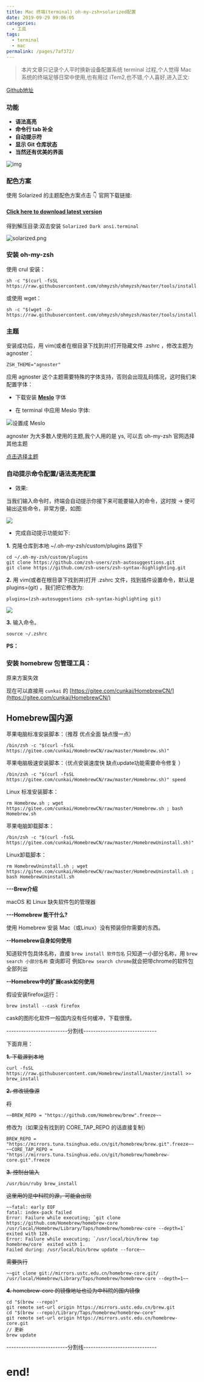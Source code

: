 ```yaml
---
title: Mac 终端(terminal) oh-my-zsh+solarized配置
date: 2019-09-29 09:06:05
categories: 
  - 工具
tags: 
  - terminal
  - mac
permalink: /pages/7af372/
---
```


> 本片文章只记录个人平时换新设备配置系统 terminal 过程,个人觉得 Mac 系统的终端足够日常中使用,也有用过 iTem2,也不错,个人喜好,进入正文:

<!-- more -->

[Github地址](https://github.com/ohmyzsh/ohmyzsh)

### 功能

- **语法高亮**
- **命令行 tab 补全**
- **自动提示符**
- **显示 Git 仓库状态**
- **当然还有优美的界面**

![img](https://cdn.jsdelivr.net/gh/zhmbo/static@master/img/1240-20200903003735501.png)

### 配色方案

使用 Solarized 的主题配色方案点击 👇 官网下载链接:

#### [Click here to download latest version](http://ethanschoonover.com/solarized/files/solarized.zip)

得到解压目录:双击安装 `Solarized Dark ansi.terminal`

![solarized.png](https://cdn.jsdelivr.net/gh/zhmbo/static@master/img/1240-20200903004343898.png)

### 安装 oh-my-zsh

使用 crul 安装：

```
sh -c "$(curl -fsSL https://raw.githubusercontent.com/ohmyzsh/ohmyzsh/master/tools/install.sh)"
```

或使用 wget：

```
sh -c "$(wget -O- https://raw.githubusercontent.com/ohmyzsh/ohmyzsh/master/tools/install.sh)"
```

### 主题

安装成功后，用 vim(或者在根目录下找到并)打开隐藏文件 .zshrc ，修改主题为 agnoster：

```
ZSH_THEME="agnoster"
```

应用 agnoster 这个主题需要特殊的字体支持，否则会出现乱码情况，这时我们来配置字体：

- 下载安装 **[Meslo](https://github.com/powerline/fonts/blob/master/Meslo%20Slashed/Meslo%20LG%20M%20Regular%20for%20Powerline.ttf?raw=true)** 字体

- 在 terminal 中应用 Meslo 字体:

![设置成 Meslo](https://cdn.jsdelivr.net/gh/zhmbo/static@master/img/1240-20200903004354165.png)

agnoster 为大多数人使用的主题,我个人用的是 ys, 可以去 oh-my-zsh 官网选择其他主题

[点击选择主题](https://github.com/robbyrussell/oh-my-zsh/wiki/Themes)

### 自动提示命令配置/语法高亮配置

- 效果:

当我们输入命令时，终端会自动提示你接下来可能要输入的命令，这时按 → 便可输出这些命令，非常方便，如图:

![](https://cdn.jsdelivr.net/gh/zhmbo/static@master/img/1240-20200903004403204.png)

- 完成自动提示功能如下:

**1.** 克隆仓库到本地 ~/.oh-my-zsh/custom/plugins 路径下

```
cd ~/.oh-my-zsh/custom/plugins
git clone https://github.com/zsh-users/zsh-autosuggestions.git
git clone https://github.com/zsh-users/zsh-syntax-highlighting.git
```

**2.** 用 vim(或者在根目录下找到并)打开 .zshrc 文件，找到插件设置命令，默认是 plugins=(git) ，我们把它修改为:

```
plugins=(zsh-autosuggestions zsh-syntax-highlighting git)
```

![](https://upload-images.jianshu.io/upload_images/1874013-00bbb773c8d3354c.png?imageMogr2/auto-orient/strip%7CimageView2/2/w/1240)

**3.** 输入命令。

```
source ~/.zshrc
```

**PS：**

### 安装 homebrew 包管理工具：

原来方案失效

现在可以直接用 `cunkai` 的 [https://gitee.com/cunkai/HomebrewCN/](https://gitee.com/cunkai/HomebrewCN/)

## Homebrew国内源

苹果电脑标准安装脚本：（推荐 优点全面 缺点慢一点）

```
/bin/zsh -c "$(curl -fsSL https://gitee.com/cunkai/HomebrewCN/raw/master/Homebrew.sh)"
```

苹果电脑极速安装脚本：（优点安装速度快 缺点update功能需要命令修复 ）

```
/bin/zsh -c "$(curl -fsSL https://gitee.com/cunkai/HomebrewCN/raw/master/Homebrew.sh)" speed
```

Linux 标准安装脚本：


```
rm Homebrew.sh ; wget https://gitee.com/cunkai/HomebrewCN/raw/master/Homebrew.sh ; bash Homebrew.sh
```

苹果电脑卸载脚本：


```
/bin/zsh -c "$(curl -fsSL https://gitee.com/cunkai/HomebrewCN/raw/master/HomebrewUninstall.sh)"
```

Linux卸载脚本：


```
rm HomebrewUninstall.sh ; wget https://gitee.com/cunkai/HomebrewCN/raw/master/HomebrewUninstall.sh ; bash HomebrewUninstall.sh
```

 **---Brew介绍** 

macOS 和 Linux 缺失软件包的管理器

 **---Homebrew 能干什么?** 

使用 Homebrew 安装 Mac（或Linux）没有预装但你需要的东西。

 **--Homebrew自身如何使用** 

知道软件包具体名称，直接 `brew install 软件包名`
只知道一小部分名称，用 `brew search 小部分名称` 查询即可
例如`brew search chrome`就会把带chrome的软件包全部列出

 **--Homebrew中的扩展cask如何使用** 

假设安装firefox运行： 

`brew install --cask firefox`

cask的图形化软件一般国内没有任何缓冲，下载很慢。

-------------------------分割线------------------------------

下面弃用：

~~**1.** 下载源到本地~~

```
curl -fsSL https://raw.githubusercontent.com/Homebrew/install/master/install >> brew_install
```

~~**2.** 修改镜像源~~

~~将~~

```
~~BREW_REPO = "https://github.com/Homebrew/brew".freeze~~
```

修改为（如果没有找到的 CORE_TAP_REPO 的话直接复制）

```
BREW_REPO = "https://mirrors.tuna.tsinghua.edu.cn/git/homebrew/brew.git".freeze~~
~~CORE_TAP_REPO = "https://mirrors.tuna.tsinghua.edu.cn/git/homebrew/homebrew-core.git".freeze
```

~~**3.** 控制台输入~~

```
/usr/bin/ruby brew_install
```

~~这里用的是中科院的源，可能会出现~~

```
~~fatal: early EOF
fatal: index-pack failed
Error: Failure while executing; `git clone https://github.com/Homebrew/homebrew-core /usr/local/Homebrew/Library/Taps/homebrew/homebrew-core --depth=1` exited with 128.
Error: Failure while executing; `/usr/local/bin/brew tap homebrew/core` exited with 1.
Failed during: /usr/local/bin/brew update --force~~
```

~~需要执行~~

```
~~git clone git://mirrors.ustc.edu.cn/homebrew-core.git/ /usr/local/Homebrew/Library/Taps/homebrew/homebrew-core --depth=1~~
```

~~**4.** homebrew-core 的镜像地址也设为中科院的国内镜像~~

```
cd "$(brew --repo)"
git remote set-url origin https://mirrors.ustc.edu.cn/brew.git
cd "$(brew --repo)/Library/Taps/homebrew/homebrew-core"
git remote set-url origin https://mirrors.ustc.edu.cn/homebrew-core.git
// 更新
brew update
```

-------------------------分割线------------------------------


# end!
